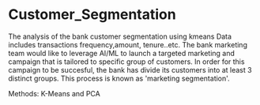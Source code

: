 # Customer_Segmentation
The analysis of the bank customer segmentation using kmeans
Data includes transactions frequency,amount, tenure..etc.
The bank marketing team would like to leverage AI/ML to launch a targeted marketing and campaign that is tailored to specific group of customers.
In order for this campaign to be succesful, the bank has divide its customers into at least 3 distinct groups.
This process is known as 'marketing segmentation'.

Methods: K-Means and PCA
